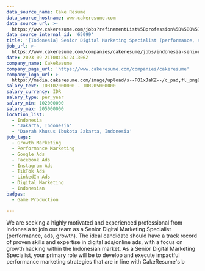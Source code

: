 ```yaml
---
data_source_name: Cake Resume
data_source_hostname: www.cakeresume.com
data_source_url: >-
  https://www.cakeresume.com/jobs?refinementList%5Bprofession%5D%5B0%5D=game-production&range%5Bsalary_range%5D%5Bmin%5D=100000
data_source_internal_id: '65099'
title: '[Indonesia] Senior Digital Marketing Specialist (performance, ads, growth)'
job_url: >-
  https://www.cakeresume.com/companies/cakeresume/jobs/indonesia-senior-digital-marketing-specialist
date: 2023-09-21T08:25:24.306Z
company_name: CakeResume
company_page_url: 'https://www.cakeresume.com/companies/cakeresume'
company_logo_url: >-
  https://media.cakeresume.com/image/upload/s--P01xJaKZ--/c_pad,fl_png8,h_200,w_200/v1586508643/page_2_logo_1468389599.png
salary_text: IDR102000000 - IDR205000000
salary_currency: IDR
salary_type: per_year
salary_min: 102000000
salary_max: 205000000
location_list:
  - Indonesia
  - 'Jakarta, Indonesia'
  - 'Daerah Khusus Ibukota Jakarta, Indonesia'
job_tags:
  - Growth Marketing
  - Performance Marketing
  - Google Ads
  - Facebook Ads
  - Instagram Ads
  - TikTok Ads
  - LinkedIn Ads
  - Digital Marketing
  - Indonesian
badges:
  - Game Production

---
```


We are seeking a highly motivated and experienced professional from Indonesia to join our team as a Senior Digital Marketing Specialist (performance, ads, growth). The ideal candidate should have a track record of proven skills and expertise in digital ads/online ads, with a focus on growth hacking within the Indonesian market. As a Senior Digital Marketing Specialist, your primary role will be to develop and execute impactful performance marketing strategies that are in line with CakeResume's b